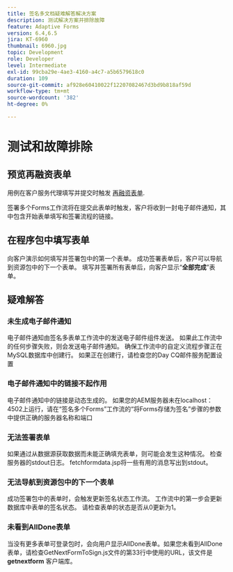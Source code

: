 ```yaml
---
title: 签名多文档疑难解答解决方案
description: 测试解决方案并排除故障
feature: Adaptive Forms
version: 6.4,6.5
jira: KT-6960
thumbnail: 6960.jpg
topic: Development
role: Developer
level: Intermediate
exl-id: 99cba29e-4ae3-4160-a4c7-a5b6579618c0
duration: 109
source-git-commit: af928e60410022f12207082467d3bd9b818af59d
workflow-type: tm+mt
source-wordcount: '382'
ht-degree: 0%

---
```


# 测试和故障排除


## 预览再融资表单

用例在客户服务代理填写并提交时触发 [再融资表单](http://localhost:4502/content/dam/formsanddocuments/formsandsigndemo/refinanceform/jcr:content?wcmmode=disabled).

签署多个Forms工作流将在提交此表单时触发，客户将收到一封电子邮件通知，其中包含开始表单填写和签署流程的链接。

## 在程序包中填写表单

向客户演示如何填写并签署包中的第一个表单。 成功签署表单后，客户可以导航到资源包中的下一个表单。 填写并签署所有表单后，向客户显示“**全部完成**”表单。

## 疑难解答

### 未生成电子邮件通知

电子邮件通知由签名多表单工作流中的发送电子邮件组件发送。 如果此工作流中的任何步骤失败，则会发送电子邮件通知。 确保工作流中的自定义流程步骤正在MySQL数据库中创建行。 如果正在创建行，请检查您的Day CQ邮件服务配置设置

### 电子邮件通知中的链接不起作用

电子邮件通知中的链接是动态生成的。 如果您的AEM服务器未在localhost：4502上运行，请在“签名多个Forms”工作流的“将Forms存储为签名”步骤的参数中提供正确的服务器名称和端口

### 无法签署表单

如果通过从数据源获取数据而未能正确填充表单，则可能会发生这种情况。 检查服务器的stdout日志。 fetchformdata.jsp将一些有用的消息写出到stdout。

### 无法导航到资源包中的下一个表单

成功签署包中的表单时，会触发更新签名状态工作流。 工作流中的第一步会更新数据库中表单的签名状态。 请检查表单的状态是否从0更新为1。

### 未看到AllDone表单

当没有更多表单可登录包时，会向用户显示AllDone表单。如果您未看到AllDone表单，请检查GetNextFormToSign.js文件的第33行中使用的URL，该文件是 **getnextform** 客户端库。
